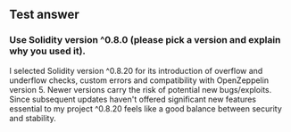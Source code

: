 ## Test answer

### Use Solidity version ^0.8.0 (please pick a version and explain why you used it).

I selected Solidity version ^0.8.20 for its introduction of overflow and underflow checks, custom errors and compatibility with OpenZeppelin version 5. Newer versions carry the risk of potential new bugs/exploits. Since subsequent updates haven't offered significant new features essential to my project ^0.8.20 feels like a good balance between security and stability.